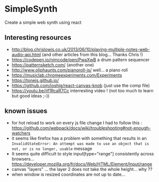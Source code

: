 SimpleSynth
===========

Create a simple web synth using react


## Interesting resources

- http://blog.chrislowis.co.uk/2013/06/10/playing-multiple-notes-web-audio-api.html (and other articles from this blog... Thanks Chris !)
- https://codepen.io/njmcode/pen/PwaXwB a drum pattern sequencer
- https://patternsketch.com/ (another one)
- http://www.oliphaunts.com/pianoroll-js/ well... a piano roll
- https://musiclab.chromeexperiments.com/Experiments
- https://tonejs.github.io/
- https://github.com/joshjg/react-canvas-knob (just use the comp file)
- https://youtu.be/jif1RcaR7Cc interresting video ! (not too much to learn but good ideas ;-))

## known issues
- for hot reload to work on every js file change I had to follow this : https://github.com/webpack/docs/wiki/troubleshooting#not-enough-watchers
- it seems like firefox has a problem with something that results in an `InvalidStateError: An attempt was made to use an object that is not, or is no longer, usable` message
- It seems quite difficult to style input[type="range"] consistently across browsers... https://developer.mozilla.org/fr/docs/Web/HTML/Element/Input/range
- canvas "layers" ... the layer 2 does not take the whole height... why ??
- when window is resized coordinates are not up to date...
